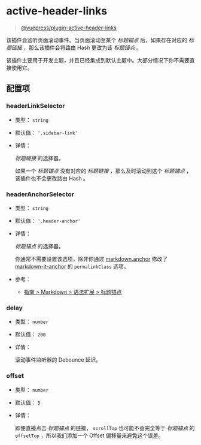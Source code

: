 # active-header-links

> [@vuepress/plugin-active-header-links](https://www.npmjs.com/package/@vuepress/plugin-active-header-links)

该插件会监听页面滚动事件。当页面滚动至某个 _标题锚点_ 后，如果存在对应的 _标题链接_ ，那么该插件会将路由 Hash 更改为该 _标题锚点_ 。

该插件主要用于开发主题，并且已经集成到默认主题中。大部分情况下你不需要直接使用它。

## 配置项

### headerLinkSelector

- 类型： `string`

- 默认值： `'.sidebar-link'`

- 详情：

  _标题链接_ 的选择器。

  如果一个 _标题锚点_ 没有对应的 _标题链接_ ，那么及时滚动到这个 _标题锚点_ ，该插件也不会更改路由 Hash 。

### headerAnchorSelector

- 类型： `string`

- 默认值： `'.header-anchor'`

- 详情：

  _标题锚点_ 的选择器。

  你通常不需要设置该选项，除非你通过 [markdown.anchor](../config.md#markdown-anchor) 修改了 [markdown-it-anchor](https://github.com/valeriangalliat/markdown-it-anchor#readme) 的 `permalinkClass` 选项。

- 参考：
  - [指南 > Markdown > 语法扩展 > 标题锚点](../../guide/markdown.md#标题锚点)

### delay

- 类型： `number`

- 默认值： `200`

- 详情：

  滚动事件监听器的 Debounce 延迟。

### offset

- 类型： `number`

- 默认值： `5`

- 详情：

  即便直接点击 _标题锚点_ 的链接， `scrollTop` 也可能不会完全等于 _标题锚点_ 的 `offsetTop` ，所以我们添加一个 Offset 偏移量来避免这个误差。
